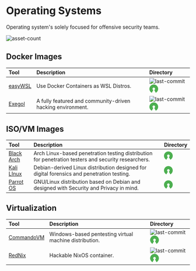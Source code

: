 # Operating Systems

Operating system's solely focused for offensive security teams.

![asset-count](https://img.shields.io/badge/Tools%20%26%20Resources%20Available-5-3c85d4?style=for-the-badge)




## Docker Images

| Tool | Description | Directory |
| :--- | :--- | :--- |
| [easyWSL](https://github.com/redcode-labs/easyWSL) | Use Docker Containers as WSL Distros. | ![last-commit](https://img.shields.io/github/last-commit/redcode-labs/easyWSL?color=3c85d4&style=flat-square) ![opensource](../icons/opensource.png) |
| [Exegol](https://github.com/ShutdownRepo/Exegol) | A fully featured and community-driven hacking environment. | ![last-commit](https://img.shields.io/github/last-commit/ShutdownRepo/Exegol?color=3c85d4&style=flat-square) ![opensource](../icons/opensource.png) |

## ISO/VM Images

| Tool | Description | Directory |
| :--- | :--- | :--- |
| [Black Arch](https://www.blackarch.org/) | Arch Linux-based penetration testing distribution for penetration testers and security researchers. | ![opensource](../icons/opensource.png) |
| [Kali LInux](https://www.kali.org/get-kali/) | Debian-derived Linux distribution designed for digital forensics and penetration testing. | ![opensource](../icons/opensource.png) |
| [Parrot OS](https://www.parrotsec.org/) | GNU/Linux distribution based on Debian and designed with Security and Privacy in mind. | ![opensource](../icons/opensource.png) |

## Virtualization

| Tool | Description | Directory |
| :--- | :--- | :--- |
| [CommandoVM](https://github.com/mandiant/commando-vm) | Windows-based pentesting virtual machine distribution. | ![last-commit](https://img.shields.io/github/last-commit/mandiant/commando-vm?color=3c85d4&style=flat-square) ![opensource](../icons/opensource.png) |
| [RedNix](https://github.com/redcode-labs/RedNix) | Hackable NixOS container. | ![last-commit](https://img.shields.io/github/last-commit/redcode-labs/RedNix?color=3c85d4&style=flat-square) ![opensource](../icons/opensource.png) |

